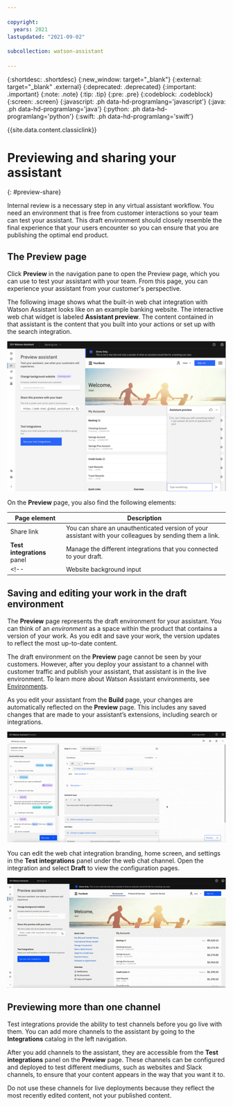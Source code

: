 ```yaml
---

copyright:
  years: 2021
lastupdated: "2021-09-02"

subcollection: watson-assistant

---
```


{:shortdesc: .shortdesc}
{:new_window: target="_blank"}
{:external: target="_blank" .external}
{:deprecated: .deprecated}
{:important: .important}
{:note: .note}
{:tip: .tip}
{:pre: .pre}
{:codeblock: .codeblock}
{:screen: .screen}
{:javascript: .ph data-hd-programlang='javascript'}
{:java: .ph data-hd-programlang='java'}
{:python: .ph data-hd-programlang='python'}
{:swift: .ph data-hd-programlang='swift'}

{{site.data.content.classiclink}}

# Previewing and sharing your assistant
{: #preview-share}

Internal review is a necessary step in any virtual assistant workflow. You need an environment that is free from customer interactions so your team can test your assistant. This draft environment should closely resemble the final experience that your users encounter so you can ensure that you are publishing the optimal end product.

## The **Preview** page

Click **Preview** in the navigation pane to open the Preview page, which you can use to test your assistant with your team. From this page, you can experience your assistant from your customer's perspective.

The following image shows what the built-in web chat integration with Watson Assistant looks like on an example banking website. The interactive web chat widget is labeled **Assistant preview**. The content contained in that assistant is the content that you built into your actions or set up with the search integration.

![Image of the Preview tab](images/preview-tab.png)

On the **Preview** page, you also find the following elements:

| Page element | Description |
| --- | --- |
| Share link | You can share an unauthenticated version of your assistant with your colleagues by sending them a link. |
| **Test integrations** panel | Manage the different integrations that you connected to your draft. |
<!-- | Website background input | This feature will be available in a future release. With this feature, you can change the background of the page so you can see what your assistant looks like in different website contexts. | -->

## Saving and editing your work in the draft environment

The **Preview** page represents the draft environment for your assistant. You can think of an _environment_ as a space within the product that contains a version of your work. As you edit and save your work, the version updates to reflect the most up-to-date content.

The draft environment on the **Preview** page cannot be seen by your customers. However, after you deploy your assistant to a channel with customer traffic and publish your assistant, that assistant is in the live environment. To learn more about Watson Assistant environments, see [Environments](/docs/watson-assistant?topic=watson-assistant-publish-overview#environments).

As you edit your assistant from the **Build** page, your changes are automatically reflected on the **Preview** page. This includes any saved changes that are made to your assistant’s extensions, including search or integrations.

![GIF of a user saving integrations](images/integrations.gif)

You can edit the web chat integration branding, home screen, and settings in the **Test integrations** panel under the web chat channel. Open the integration and select **Draft** to view the configuration pages.

![GIF of a user opening an integration and selecting draft](images/integrations-2.gif)

## Previewing more than one channel
Test integrations provide the ability to test channels before you go live with them. You can add more channels to the assistant by going to the **Integrations** catalog in the left navigation.

After you add channels to the assistant, they are accessible from the **Test integrations** panel on the **Preview** page. These channels can be configured and deployed to test different mediums, such as websites and Slack channels, to ensure that your content appears in the way that you want it to.

Do not use these channels for live deployments because they reflect the most recently edited content, not your published content.
